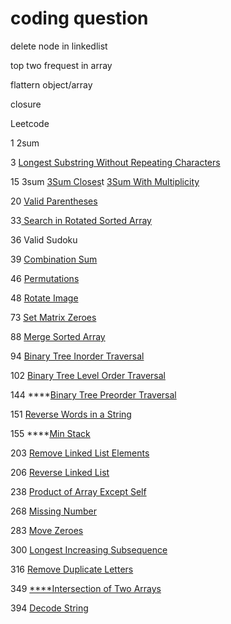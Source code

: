 # coding question

delete node in linkedlist

top two frequest in array

flattern object/array

closure



Leetcode

1  2sum

3 [  Longest Substring Without Repeating Characters](https://leetcode.com/problems/longest-substring-without-repeating-characters) 

15 3sum [3Sum Closes](https://leetcode.com/problems/3sum-closest)t  [3Sum With Multiplicity](https://leetcode.com/problems/3sum-with-multiplicity)    

20  [Valid Parentheses](https://leetcode.com/problems/valid-parentheses)    

33[  Search in Rotated Sorted Array](https://leetcode.com/problems/search-in-rotated-sorted-array)    

36  Valid Sudoku

39  [Combination Sum](https://leetcode.com/problems/combination-sum)    

46 [Permutations](https://leetcode.com/problems/permutations)    

48 [Rotate Image](https://leetcode.com/problems/rotate-image)    

73 [Set Matrix Zeroes](https://leetcode.com/problems/set-matrix-zeroes) 

88 [Merge Sorted Array](https://leetcode.com/problems/merge-sorted-array)    

94 [Binary Tree Inorder Traversal](https://leetcode.com/problems/binary-tree-inorder-traversal)   

102 [Binary Tree Level Order Traversal](https://leetcode.com/problems/binary-tree-level-order-traversal)    

144 ****[Binary Tree Preorder Traversal](https://leetcode.com/problems/binary-tree-preorder-traversal)    

151 [Reverse Words in a String](https://leetcode.com/problems/reverse-words-in-a-string)   

155 ****[Min Stack](https://leetcode.com/problems/min-stack)   

203 [Remove Linked List Elements](https://leetcode.com/problems/remove-linked-list-elements) 

206 [Reverse Linked List](https://leetcode.com/problems/reverse-linked-list)  

238 [Product of Array Except Self](https://leetcode.com/problems/product-of-array-except-self)    

268 [Missing Number](https://leetcode.com/problems/missing-number)  

283 [Move Zeroes](https://leetcode.com/problems/move-zeroes)    

300  [Longest Increasing Subsequence](https://leetcode.com/problems/longest-increasing-subsequence)

316  [Remove Duplicate Letters](https://leetcode.com/problems/remove-duplicate-letters) 

349 [ ****Intersection of Two Arrays](https://leetcode.com/problems/intersection-of-two-arrays)    

394 [ Decode String](https://leetcode.com/problems/decode-string)   



